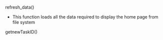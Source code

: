 refresh_data()
- This function loads all the data required to display the home page from file system

getnewTaskID()

